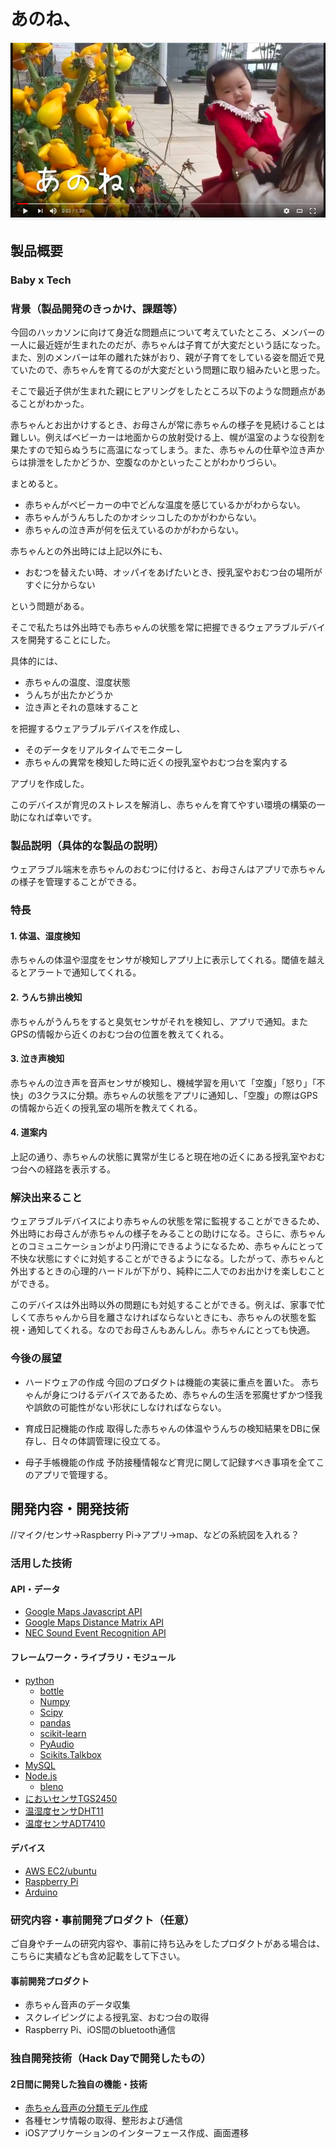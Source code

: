 # あのね、

[![Product Name](https://github.com/jphacks/TK_1716/blob/master/thumbnail.png)](https://www.youtube.com/watch?v=3jUjMNzMFx4)

## 製品概要
### Baby x Tech

### 背景（製品開発のきっかけ、課題等）

今回のハッカソンに向けて身近な問題点について考えていたところ、メンバーの一人に最近姪が生まれたのだが、赤ちゃんは子育てが大変だという話になった。また、別のメンバーは年の離れた妹がおり、親が子育てをしている姿を間近で見ていたので、赤ちゃんを育てるのが大変だという問題に取り組みたいと思った。


そこで最近子供が生まれた親にヒアリングをしたところ以下のような問題点があることがわかった。

赤ちゃんとお出かけするとき、お母さんが常に赤ちゃんの様子を見続けることは難しい。例えばベビーカーは地面からの放射受ける上、幌が温室のような役割を果たすので知らぬうちに高温になってしまう。また、赤ちゃんの仕草や泣き声からは排泄をしたかどうか、空腹なのかといったことがわかりづらい。

まとめると。

* 赤ちゃんがベビーカーの中でどんな温度を感じているかがわからない。
* 赤ちゃんがうんちしたのかオシッコしたのかがわからない。
* 赤ちゃんの泣き声が何を伝えているのかがわからない。

赤ちゃんとの外出時には上記以外にも、

* おむつを替えたい時、オッパイをあげたいとき、授乳室やおむつ台の場所がすぐに分からない

という問題がある。

そこで私たちは外出時でも赤ちゃんの状態を常に把握できるウェアラブルデバイスを開発することにした。  

具体的には、

* 赤ちゃんの温度、湿度状態
* うんちが出たかどうか
* 泣き声とそれの意味すること

を把握するウェアラブルデバイスを作成し、

* そのデータをリアルタイムでモニターし
* 赤ちゃんの異常を検知した時に近くの授乳室やおむつ台を案内する

アプリを作成した。

このデバイスが育児のストレスを解消し、赤ちゃんを育てやすい環境の構築の一助になれば幸いです。


### 製品説明（具体的な製品の説明）
ウェアラブル端末を赤ちゃんのおむつに付けると、お母さんはアプリで赤ちゃんの様子を管理することができる。

### 特長

#### 1. 体温、湿度検知
赤ちゃんの体温や湿度をセンサが検知しアプリ上に表示してくれる。閾値を越えるとアラートで通知してくれる。

#### 2. うんち排出検知


赤ちゃんがうんちをすると臭気センサがそれを検知し、アプリで通知。またGPSの情報から近くのおむつ台の位置を教えてくれる。

#### 3. 泣き声検知
赤ちゃんの泣き声を音声センサが検知し、機械学習を用いて「空腹」「怒り」「不快」の3クラスに分類。赤ちゃんの状態をアプリに通知し、「空腹」の際はGPSの情報から近くの授乳室の場所を教えてくれる。

#### 4. 道案内
上記の通り、赤ちゃんの状態に異常が生じると現在地の近くにある授乳室やおむつ台への経路を表示する。

### 解決出来ること
ウェアラブルデバイスにより赤ちゃんの状態を常に監視することができるため、外出時にお母さんが赤ちゃんの様子をみることの助けになる。さらに、赤ちゃんとのコミュニケーションがより円滑にできるようになるため、赤ちゃんにとって不快な状態にすぐに対処することができるようになる。したがって、赤ちゃんと外出するときの心理的ハードルが下がり、純粋に二人でのお出かけを楽しむことができる。

このデバイスは外出時以外の問題にも対処することができる。例えば、家事で忙しくて赤ちゃんから目を離さなければならないときにも、赤ちゃんの状態を監視・通知してくれる。なのでお母さんもあんしん。赤ちゃんにとっても快適。

### 今後の展望

* ハードウェアの作成
今回のプロダクトは機能の実装に重点を置いた。
赤ちゃんが身につけるデバイスであるため、赤ちゃんの生活を邪魔せずかつ怪我や誤飲の可能性がない形状にしなければならない。

* 育成日記機能の作成
取得した赤ちゃんの体温やうんちの検知結果をDBに保存し、日々の体調管理に役立てる。

* 母子手帳機能の作成
予防接種情報など育児に関して記録すべき事項を全てこのアプリで管理する。

## 開発内容・開発技術

//マイク/センサ->Raspberry Pi->アプリ->map、などの系統図を入れる？

### 活用した技術
#### API・データ
* [Google Maps Javascript API](https://developers.google.com/maps/documentation/javascript/?hl=ja)
* [Google Maps Distance Matrix API](https://developers.google.com/maps/documentation/distance-matrix/?hl=ja)
* [NEC Sound Event Recognition API](https://www6.arche.blue/portal/)

#### フレームワーク・ライブラリ・モジュール
* [python](https://www.python.jp/)
	- [bottle](https://bottlepy.org/docs/dev/)
	- [Numpy](http://www.numpy.org/)
	- [Scipy](https://www.scipy.org/)
	- [pandas](http://pandas.pydata.org/)
	- [scikit-learn](http://scikit-learn.org/)
	- [PyAudio](https://people.csail.mit.edu/hubert/pyaudio/)
	- [Scikits.Talkbox](https://github.com/cournape/talkbox)
* [MySQL](https://www.mysql.com/jp/)
* [Node.js](https://nodejs.org/ja/)
	- [bleno](https://github.com/sandeepmistry/bleno)
* [においセンサTGS2450](http://akizukidenshi.com/catalog/g/gP-00989/)
* [温湿度センサDHT11](http://akizukidenshi.com/catalog/g/gM-07003/)
* [温度センサADT7410](http://akizukidenshi.com/catalog/g/gM-06675/)

#### デバイス
* [AWS EC2/ubuntu](https://aws.amazon.com/jp/ec2/)
* [Raspberry Pi](https://www.raspberrypi.org/)
* [Arduino](https://www.arduino.cc/)

### 研究内容・事前開発プロダクト（任意）
ご自身やチームの研究内容や、事前に持ち込みをしたプロダクトがある場合は、こちらに実績なども含め記載をして下さい。

#### 事前開発プロダクト
* 赤ちゃん音声のデータ収集
* スクレイピングによる授乳室、おむつ台の取得
* Raspberry Pi、iOS間のbluetooth通信

### 独自開発技術（Hack Dayで開発したもの）
#### 2日間に開発した独自の機能・技術
* [赤ちゃん音声の分類モデル作成](https://github.com/jphacks/TK_1716/blob/master/raspi/baby_cry/README.md)
* 各種センサ情報の取得、整形および通信
* iOSアプリケーションのインターフェース作成、画面遷移
